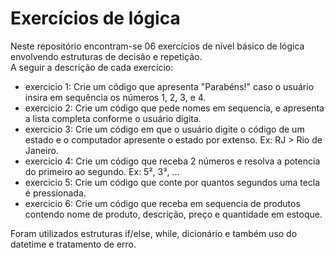 # Exercícios de lógica

Neste repositório encontram-se 06 exercícios de nível básico de lógica envolvendo estruturas de decisão e repetição.  
A seguir a descrição de cada exercício:

- exercicio 1: Crie um código que apresenta "Parabéns!" caso o usuário insira em sequência os números 1, 2, 3, e 4.
- exercicio 2: Crie um código que pede nomes em sequencia, e apresenta a lista completa conforme o usuário digita.
- exercicio 3: Crie um código em que o usuário digite o código de um estado e o computador apresente o estado por extenso. Ex: RJ > Rio de Janeiro. 
- exercicio 4: Crie um código que receba 2 números e resolva a potencia do primeiro ao segundo. Ex: 5², 3³, ...
- exercicio 5: Crie um código que conte por quantos segundos uma tecla é pressionada.
- exercicio 6: Crie um código que receba em sequencia de produtos contendo nome de produto, descrição, preço e quantidade em estoque.

Foram utilizados estruturas if/else, while, dicionário e também uso do datetime e tratamento de erro.
